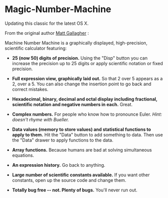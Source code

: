 # Magic-Number-Machine
Updating this classic for the latest OS X.  

From the original author [Matt Gallagher](http://projectswithlove.com/magicnumbermachine/) :

Machine Number Machine is a graphically displayed, high-precision, scientific calculator featuring:

* **25 (now 50) digits of precision.**
Using the "Disp" button you can increase the precision up to 25 digits or apply scientific notation or fixed precision.

* **Full expression view, graphically laid out.**
So that 2 over 5 appears as a 2, over a 5. You can also change the insertion point to go back and correct mistakes.

* **Hexadecimal, binary, decimal and octal display including fractional, scientific notation and negative numbers in each.**
Great.

* **Complex numbers.**
For people who know how to pronounce Euler. *Hint: doesn't rhyme with Bueller.*

* **Data values (memory to store values) and statistical functions to apply to them.**
Hit the "Data" button to add something to data. Then use the "Data" drawer to apply functions to the data.

* **Array functions.**
Because humans are bad at solving simultaneous equations.

* **An expression history.**
Go back to anything.

* **Large number of scientific constants available.**
If you want other constants, open up the source code and change them.

* **Totally bug free -- not. Plenty of bugs.**
You'll never run out.
